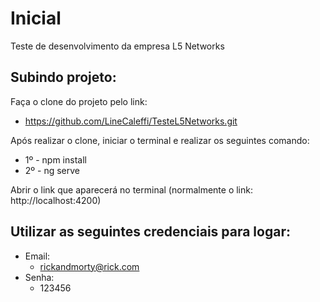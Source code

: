 # Inicial

Teste de desenvolvimento da empresa L5 Networks

## Subindo projeto:
Faça o clone do projeto pelo link: 

* https://github.com/LineCaleffi/TesteL5Networks.git

Após realizar o clone, iniciar o terminal e realizar os seguintes comando:

- 1º - npm install
- 2º - ng serve

Abrir o link que aparecerá no terminal (normalmente o link: http://localhost:4200)

## Utilizar as seguintes credenciais para logar:
* Email: 
    * rickandmorty@rick.com
* Senha: 
    * 123456